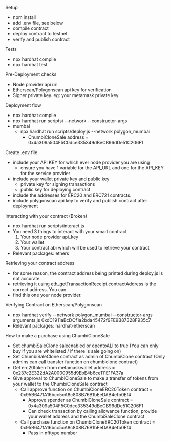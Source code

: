 Setup
- npm install
- add .env file, see below
- compile contract
- deploy contract to testnet
- verify and publish contract

Tests
- npx hardhat compile
- npx hardhat test

Pre-Deployment checks
- Node provider api url
- Etherscan/Polygonscan api key for verification
- Signer private key. eg: your metamask private key

Deployment flow
- npx hardhat compile
- npx hardhat run scripts/<deployment script> --network <your network> --constructor-args
- mumbai
    - npx hardhat run scripts/deploy.js --network polygon_mumbai
        - ChumbiCloneSale address = 0x4a309a504F5C0dce335349dBeCB96dDe51C206F1

Create .env file
- include your API KEY for which ever node provider you are using
    - ensure you have 1 variable for the API_URL and one for the API_KEY for the service provider
- include your wallet private key and public key
    - private key for signing transactions
    - public key for deploying contract
- include the addresses for ERC20 and ERC721 contracts.
- include polygonscan api key to verify and publish contract after deployment

Interacting with your contract (Broken)
- npx hardhat run scripts/interact.js
- You need 3 things to interact with your smart contract
    1. Your node provider api_key
    2. Your wallet
    3. Your contract abi which will be used to retrieve your contract
- Relevant packages: ethers

Retrieving your contract address
- for some reason, the contract address being printed during deploy.js is not accurate.
- retrieving it using eth_getTransactionReceipt.contractAddress is the correct address. You can
- find this one your node provider.

Verifying Contract on Etherscan/Polygonscan
- npx hardhat verify --network polygon_mumbai --constructor-args arguments.js 0xdC1911aBcDCf1a2bda45472f9FE9B87328F935c7
- Relevant packages: hardhat-etherscan

How to make a purchase using ChumbiCloneSale

- Set chumbiSaleClone saleenabled or opentoALl to true (You can only buy if you are whitelisted / if there is sale going on)
- Set ChumbiSaleClone contract as admin of ChumbiClone contract (Only admins can call transfer function on chumbiclone contract)
- Get erc20token from metamaskwallet address = 0x237c2E322dA2A0000955d9EbE4b6ce111E1FA37a
- Give approval to ChumbiCloneSale to make a transfer of tokens from your wallet to the ChumbiCloneSale contract
    - Call approve function on ChumbiCloneERC20Token contract = 0x95B647fA16bcc5cA8c808B76B1bEeDAB4efb0Ef4
        - Approve spender as ChumbiCloneSale contract = 0x4a309a504F5C0dce335349dBeCB96dDe51C206F1
        - Can check transaction by calling allowance function, provide your wallet address and the ChumbiSaleClone contract
    - Call purchase function on ChumbiCloneERC20Token contract = 0x95B647fA16bcc5cA8c808B76B1bEeDAB4efb0Ef4
        - Pass in nfttype number
